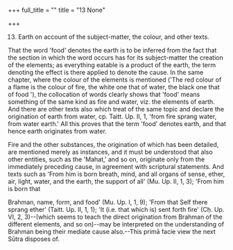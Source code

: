 +++
full_title = ""
title = "13 None"

+++


13. Earth on account of the subject-matter, the colour, and other texts.

That the word 'food' denotes the earth is to be inferred from the fact that the section in which the word occurs has for its subject-matter the creation of the elements; as everything eatable is a product of the earth, the term denoting the effect is there applied to denote the cause. In the same chapter, where the colour of the elements is mentioned ('The red colour of a flame is the colour of fire, the white one that of water, the black one that of food '), the collocation of words clearly shows that 'food' means something of the same kind as fire and water, viz. the elements of earth. And there are other texts also which treat of the same topic and declare the origination of earth from water, cp. Taitt. Up. II, 1, 'from fire sprang water, from water earth.' All this proves that the term 'food' denotes earth, and that hence earth originates from water.

Fire and the other substances, the origination of which has been detailed, are mentioned merely as instances, and it must be understood that also other entities, such as the 'Mahat,' and so on, originate only from the immediately preceding cause, in agreement with scriptural statements. And texts such as 'From him is born breath, mind, and all organs of sense, ether, air, light, water, and the earth, the support of all' (Mu. Up. II, 1, 3); 'From him is born that

 Brahman, name, form, and food' (Mu. Up. I, 1, 9); 'From that Self there sprang ether' (Taitt. Up. II, 1, 1); 'It (i.e. that which is) sent forth fire' (Cḥ. Up. VI, 2, 3)--(which seems to teach the direct origination from Brahman of the different elements, and so on)--may be interpreted on the understanding of Brahman being their mediate cause also.--This primā facie view the next Sūtra disposes of.

